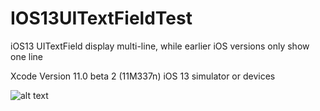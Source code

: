 # IOS13UITextFieldTest
iOS13 UITextField display multi-line, while earlier iOS versions only show one line

Xcode Version 11.0 beta 2 (11M337n)
iOS 13 simulator or devices

![alt text](https://github.com/zhangjirui/IOS13UITextFieldTest/blob/master/Simulator%20Screen%20Shot%20-%20iPhone%20X%CA%80%20-%202019-06-26%20at%2010.42.25.png)
